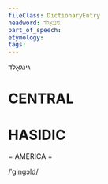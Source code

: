 ```yaml
---
fileClass: DictionaryEntry
headword: גינגאָלד
part_of_speech: 
etymology: 
tags: 
---
```

גינגאָלד

CENTRAL
========

HASIDIC
=======
= AMERICA = 

/ˈgingɔld/